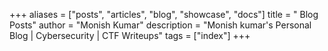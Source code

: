 +++
aliases = ["posts", "articles", "blog", "showcase", "docs"]
title = " Blog Posts"
author = "Monish Kumar"
description = "Monish kumar's Personal Blog | Cybersecurity | CTF Writeups"
tags = ["index"]
+++
